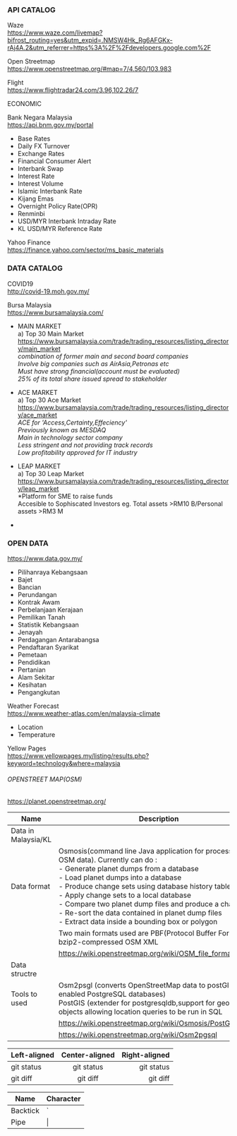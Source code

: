 ### API CATALOG

Waze<br/>
https://www.waze.com/livemap?bifrost_routing=yes&utm_expid=.NMSW4Hk_Rg6AFGKx-rAj4A.2&utm_referrer=https%3A%2F%2Fdevelopers.google.com%2F<br/>

Open Streetmap<br/>
https://www.openstreetmap.org/#map=7/4.560/103.983<br/>

Flight<br/>
https://www.flightradar24.com/3.96,102.26/7<br/>

ECONOMIC 

Bank Negara Malaysia<br/> 
https://api.bnm.gov.my/portal
- Base Rates
- Daily FX Turnover
- Exchange Rates
- Financial Consumer Alert
- Interbank Swap
- Interest Rate
- Interest Volume
- Islamic Interbank Rate
- Kijang Emas
- Overnight Policy Rate(OPR)
- Renminbi
- USD/MYR Interbank Intraday Rate
- KL USD/MYR Reference Rate


Yahoo Finance<br/>
https://finance.yahoo.com/sector/ms_basic_materials

### DATA CATALOG

COVID19<br/>
http://covid-19.moh.gov.my/

Bursa Malaysia<br/>
https://www.bursamalaysia.com/
- MAIN MARKET<br/>
a) Top 30 Main Market<br/> https://www.bursamalaysia.com/trade/trading_resources/listing_directory/main_market<br/>
*combination of former main and second board companies<br/>
Involve big companies such as AirAsia,Petronas etc<br/>
Must have strong financial(account must be evaluated)<br/>
25% of its total share issued spread to stakeholder*

- ACE MARKET<br/>
a) Top 30 Ace Market<br/>
https://www.bursamalaysia.com/trade/trading_resources/listing_directory/ace_market<br/>
*ACE for 'Access,Certainty,Effeciency'<br/>
Previously known as MESDAQ<br/>
Main in technology sector company<br/>
Less stringent and not providing track records<br/>
Low profitability approved for IT industry<br/>*

- LEAP MARKET<br/>
a) Top 30 Leap Market<br/>
https://www.bursamalaysia.com/trade/trading_resources/listing_directory/leap_market<br/>
*Platform for SME to raise funds<br/>
Accesible to Sophiscated Investors eg. Total assets >RM10 B/Personal assets >RM3 M<br/>
*

### OPEN DATA
https://www.data.gov.my/
- Pilihanraya Kebangsaan
- Bajet
- Bancian
- Perundangan
- Kontrak Awam
- Perbelanjaan Kerajaan
- Pemilikan Tanah
- Statistik Kebangsaan 
- Jenayah
- Perdagangan Antarabangsa
- Pendaftaran Syarikat
- Pemetaan
- Pendidikan
- Pertanian
- Alam Sekitar
- Kesihatan
- Pengangkutan

Weather Forecast<br/>
https://www.weather-atlas.com/en/malaysia-climate
- Location
- Temperature

Yellow Pages<br/>
https://www.yellowpages.my/listing/results.php?keyword=technology&where=malaysia

###### OPENSTREET MAP(OSM)<br/>
https://planet.openstreetmap.org/

| Name | Description |
| --- | --- |
| Data in Malaysia/KL |  |
| Data format | Osmosis(command line Java application for processing OSM data). Currently can do :<br/>- Generate planet dumps from a database<br/>- Load planet dumps into a database<br/>- Produce change sets using database history tables<br/>- Apply change sets to a local database<br/>- Compare two planet dump files and produce a change set<br/>- Re-sort the data contained in planet dump files<br/>- Extract data inside a bounding box or polygon |
| | Two main formats used are PBF(Protocol Buffer Format) or bzip2-compressed OSM XML |
| | https://wiki.openstreetmap.org/wiki/OSM_file_formats |
| Data structre | |
| Tools to used | Osm2psgl (converts OpenStreetMap data to postGIS-enabled PostgreSQL databases)<br/>PostGIS (extender for postgresqldb,support for geographic objects allowing location queries to be run in SQL |
| | https://wiki.openstreetmap.org/wiki/Osmosis/PostGIS_Setup |
| | https://wiki.openstreetmap.org/wiki/Osm2pgsql |

| Left-aligned | Center-aligned | Right-aligned |
| :---         |     :---:      |          ---: |
| git status   | git status     | git status    |
| git diff     | git diff       | git diff      |

| Name     | Character |
| ---      | ---       |
| Backtick | `         |
| Pipe     | \|        |

